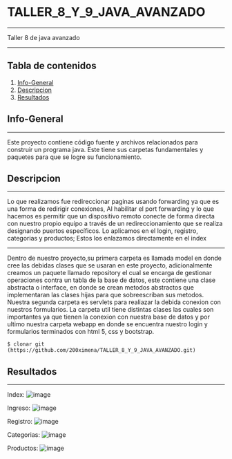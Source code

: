 # TALLER_8_Y_9_JAVA_AVANZADO
***
Taller 8 de java avanzado
****

## Tabla de contenidos 

1. [Info-General](#info-general)
2. [Descripcion](#descripcion)
3. [Resultados](#resultados)


## Info-General
***
Este proyecto contiene código fuente y archivos relacionados para construir un programa java. Este tiene sus carpetas fundamentales y paquetes para que se logre su funcionamiento.

## Descripcion
***
Lo que realizamos fue redireccionar paginas usando forwarding ya que es una forma de redirigir conexiones, Al habilitar el port forwarding y lo que hacemos es permitir que un dispositivo remoto conecte de forma directa con nuestro propio equipo a través de un redireccionamiento que se realiza designando puertos específicos.
Lo aplicamos en el login, registro, categorias y productos; Estos los enlazamos directamente en el index
***
Dentro de nuestro proyecto,su primera carpeta es llamada model en donde cree las debidas clases que se usaran en este proyecto, adicionalmente creamos un paquete llamado repository el cual se encarga de gestionar operaciones contra un tabla de la base de datos, este contiene una clase abstracta o interface, en donde se crean metodos abstractos que implementaran las clases hijas para que sobreescriban sus metodos.
Nuestra segunda carpeta es servlets para realiazar la debida conexion con nuestros formularios.
La carpeta util tiene distintas  clases las cuales son importantes ya que tienen la conexion con nuestra base de datos y por ultimo nuestra carpeta webapp en donde se encuentra nuestro login y formularios terminados con html 5, css y bootstrap.



```
$ clonar git (https://github.com/200ximena/TALLER_8_Y_9_JAVA_AVANZADO.git)
```
## Resultados
***
Index:
![image](https://github.com/200ximena/TALLER_8_Y_9_JAVA_AVANZADO/assets/128264476/3f8d477c-6904-4d0d-81d4-300b2c905047)

Ingreso:
![image](https://github.com/200ximena/TALLER_8_Y_9_JAVA_AVANZADO/assets/128264476/4611f0d0-b9a6-4af0-9fcc-19a5d9e53b1a)

Registro:
![image](https://github.com/200ximena/TALLER_8_Y_9_JAVA_AVANZADO/assets/128264476/b9ad5e5b-c84b-4d82-8c8f-9c0c3fe45f6f)

Categorias:
![image](https://github.com/200ximena/TALLER_8_Y_9_JAVA_AVANZADO/assets/128264476/c9525fbb-9ba4-45f4-b8a0-15974f453b4a)

Productos:
![image](https://github.com/200ximena/TALLER_8_Y_9_JAVA_AVANZADO/assets/128264476/b78ce24d-6d53-40e5-9d0c-58428e7a8c35)
